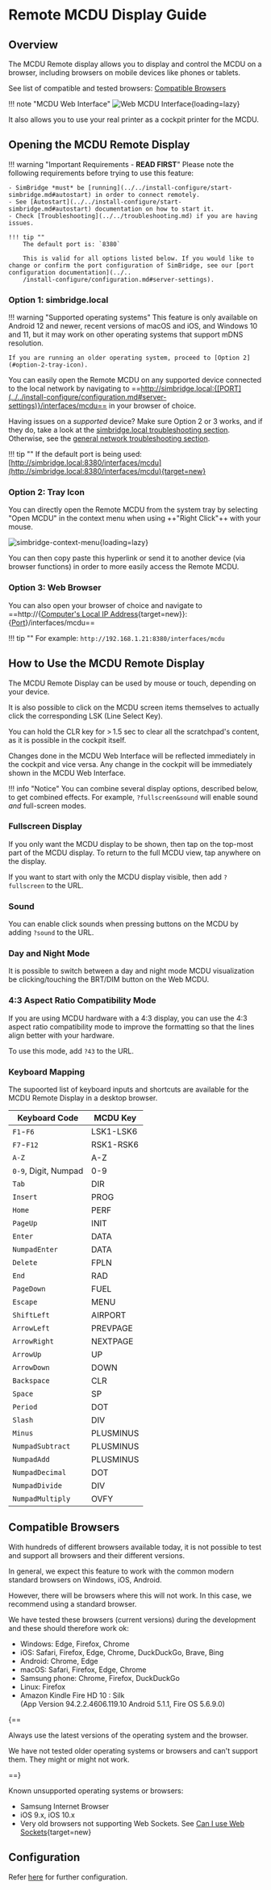 # Remote MCDU Display Guide

<link rel="stylesheet" href="../../../../stylesheets/web-mcdu.css">

## Overview

The MCDU Remote display allows you to display and control the MCDU on a browser, including browsers on mobile devices like phones or tablets.

See list of compatible and tested browsers: [Compatible Browsers](#compatible-browsers)

!!! note "MCDU Web Interface"
    ![Web MCDU Interface](../../assets/web-mcdu-ipad.webp "Web MCDU Interface"){loading=lazy}

It also allows you to use your real printer as a cockpit printer for the MCDU.

## Opening the MCDU Remote Display

!!! warning "Important Requirements - **READ FIRST**"
    Please note the following requirements before trying to use this feature:

    - SimBridge *must* be [running](../../install-configure/start-simbridge.md#autostart) in order to connect remotely.
    - See [Autostart](../../install-configure/start-simbridge.md#autostart) documentation on how to start it.
    - Check [Troubleshooting](../../troubleshooting.md) if you are having issues.

    !!! tip ""
        The default port is: `8380`

        This is valid for all options listed below. If you would like to change or confirm the port configuration of SimBridge, see our [port configuration documentation](../..
        /install-configure/configuration.md#server-settings). 

### Option 1: simbridge.local

!!! warning "Supported operating systems"
    This feature is only available on Android 12 and newer, recent versions of macOS and iOS, and Windows 10 and 11, but it may work on other operating systems that support mDNS resolution.

    If you are running an older operating system, proceed to [Option 2](#option-2-tray-icon).

You can easily open the Remote MCDU on any supported device connected to the local network by navigating to ==http://simbridge.local:{[PORT](../../install-configure/configuration.md#server-settings)}/interfaces/mcdu== in your browser of choice.

Having issues on a _supported_ device? Make sure Option 2 or 3 works, and if they do, take a look at the [simbridge.local troubleshooting section](../../troubleshooting.md#simbridgelocal-mdns). Otherwise, see the [general network troubleshooting section](../../troubleshooting.md#network-configuration).

!!! tip ""
    If the default port is being used: [http://simbridge.local:8380/interfaces/mcdu](http://simbridge.local:8380/interfaces/mcdu){target=new}

### Option 2: Tray Icon

You can directly open the Remote MCDU from the system tray by selecting "Open MCDU" in the context menu when using ++"Right Click"++ with your mouse.

![simbridge-context-menu](../../assets/simbridge-context-menu.png){loading=lazy}

 You can then copy paste this hyperlink or send it to another device (via browser functions) in order to more easily access the Remote MCDU.

### Option 3: Web Browser

You can also open your browser of choice and navigate to ==http://{[Computer's Local IP Address](https://support.microsoft.com/en-au/windows/find-your-ip-address-in-windows-f21a9bbc-c582-55cd-35e0-73431160a1b9){target=new}}:{[Port](../../install-configure/configuration.md#server-settings)}/interfaces/mcdu==

!!! tip ""
    For example: `http://192.168.1.21:8380/interfaces/mcdu`

## How to Use the MCDU Remote Display

The MCDU Remote Display can be used by mouse or touch, depending on your device.

It is also possible to click on the MCDU screen items themselves to actually click the corresponding LSK (Line Select Key).

You can hold the CLR key for > 1.5 sec to clear all the scratchpad's content, as it is possible in the cockpit itself.

Changes done in the MCDU Web Interface will be reflected immediately in the cockpit and vice versa. Any change in the cockpit will be immediately shown in the MCDU Web Interface.

!!! info "Notice"
    You can combine several display options, described below, to get combined effects. For example, `?fullscreen&sound` will enable sound *and* full-screen modes.

### Fullscreen Display

If you only want the MCDU display to be shown, then tap on the top-most part of the MCDU display. To return to the full MCDU view, tap anywhere on the display.

If you want to start with only the MCDU display visible, then add `?fullscreen` to the URL.

### Sound

You can enable click sounds when pressing buttons on the MCDU by adding `?sound` to the URL.

### Day and Night Mode

It is possible to switch between a day and night mode MCDU visualization be clicking/touching the BRT/DIM button on the Web MCDU.

### 4:3 Aspect Ratio Compatibility Mode

If you are using MCDU hardware with a 4:3 display, you can use the 4:3 aspect ratio compatibility mode to improve the formatting so that the lines align better with your hardware.

To use this mode, add `?43` to the URL.

### Keyboard Mapping

The supoorted list of keyboard inputs and shortcuts are available for the MCDU Remote Display in a desktop browser.

| Keyboard Code        | MCDU Key  |
| -------------------- | --------- |
| `F1`-`F6`            | LSK1-LSK6 |
| `F7`-`F12`           | RSK1-RSK6 |
| `A-Z`                | A-Z       |
| `0-9`, Digit, Numpad | 0-9       |
| `Tab`                | DIR       |
| `Insert`             | PROG      |
| `Home`               | PERF      |
| `PageUp`             | INIT      |
| `Enter`              | DATA      |
| `NumpadEnter`        | DATA      |
| `Delete`             | FPLN      |
| `End`                | RAD       |
| `PageDown`           | FUEL      |
| `Escape`             | MENU      |
| `ShiftLeft`          | AIRPORT   |
| `ArrowLeft`          | PREVPAGE  |
| `ArrowRight`         | NEXTPAGE  |
| `ArrowUp`            | UP        |
| `ArrowDown`          | DOWN      |
| `Backspace`          | CLR       |
| `Space`              | SP        |
| `Period`             | DOT       |
| `Slash`              | DIV       |
| `Minus`              | PLUSMINUS |
| `NumpadSubtract`     | PLUSMINUS |
| `NumpadAdd`          | PLUSMINUS |
| `NumpadDecimal`      | DOT       |
| `NumpadDivide`       | DIV       |
| `NumpadMultiply`     | OVFY      |

## Compatible Browsers

With hundreds of different browsers available today, it is not possible to test and support all browsers and their different versions.

In general, we expect this feature to work with the common modern standard browsers on Windows, iOS, Android.

However, there will be browsers where this will not work. In this case, we recommend using a standard browser.

We have tested these browsers (current versions) during the development and these should therefore work ok:

- Windows: Edge, Firefox, Chrome
- iOS: Safari, Firefox, Edge, Chrome, DuckDuckGo, Brave, Bing
- Android: Chrome, Edge
- macOS: Safari, Firefox, Edge, Chrome
- Samsung phone: Chrome, Firefox, DuckDuckGo
- Linux: Firefox
- Amazon Kindle Fire HD 10 : Silk <br/>(App Version 94.2.2.4606.119.10 Android 5.1.1, Fire OS 5.6.9.0)

{==

Always use the latest versions of the operating system and the browser.

We have not tested older operating systems or browsers and can't support them. They might or might not work.

==}

Known unsupported operating systems or browsers:

- Samsung Internet Browser
- iOS 9.x, iOS 10.x
- Very old browsers not supporting Web Sockets. See [Can I use Web Sockets](https://caniuse.com/?search=web%20sockets){target=new}

## Configuration

Refer [here](../../install-configure/configuration.md) for further configuration.
